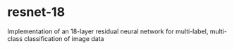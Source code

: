 # resnet-18
Implementation of an 18-layer residual neural network for multi-label, multi-class classification of image data
